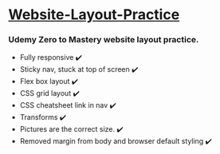 <h1><ins> Website-Layout-Practice</ins></h1>

<h3>Udemy Zero to Mastery website layout practice.</h3>

<ul>
  <li>Fully responsive ✔️</li>
  <li>Sticky nav, stuck at top of screen ✔️</li>
  <li>Flex box layout ✔️</li>
  <li>CSS grid layout ✔️</li>
  <li>CSS cheatsheet link in nav ✔️</li>
  <li>Transforms ✔️ </li>
  <li>Pictures are the correct size. ✔️</li>
  <li> Removed margin from body and browser default styling ✔️ </li>
</ul>
